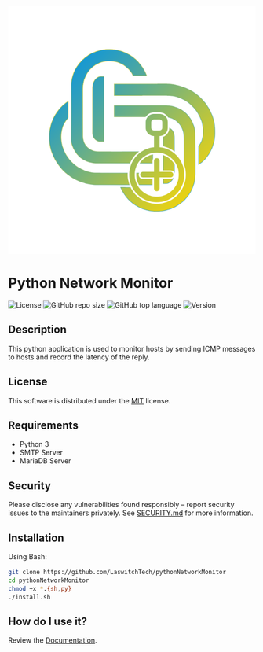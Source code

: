 <p align="center"><img src="dist/img/logo.png" /></p>

# Python Network Monitor
![License](https://img.shields.io/github/license/LaswitchTech/pythonNetworkMonitor?style=for-the-badge)
![GitHub repo size](https://img.shields.io/github/repo-size/LaswitchTech/pythonNetworkMonitor?style=for-the-badge&logo=github)
![GitHub top language](https://img.shields.io/github/languages/top/LaswitchTech/pythonNetworkMonitor?style=for-the-badge)
![Version](https://img.shields.io/github/v/release/LaswitchTech/pythonNetworkMonitor?label=Version&style=for-the-badge)

## Description
This python application is used to monitor hosts by sending ICMP messages to hosts and record the latency of the reply.

## License
This software is distributed under the [MIT](LICENSE) license.

## Requirements
* Python 3
* SMTP Server
* MariaDB Server

## Security
Please disclose any vulnerabilities found responsibly – report security issues to the maintainers privately. See [SECURITY.md](SECURITY.md) for more information.

## Installation
Using Bash:
```sh
git clone https://github.com/LaswitchTech/pythonNetworkMonitor
cd pythonNetworkMonitor
chmod +x *.{sh,py}
./install.sh
```

## How do I use it?
Review the [Documentation](docs/).
